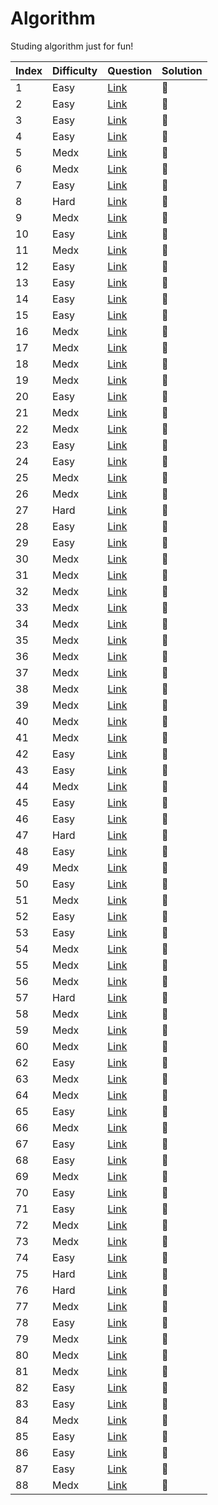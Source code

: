 # Algorithm
Studing algorithm just for fun!

| Index | Difficulty | Question | Solution |
|-------| -------- | -------- | ---------- |
|1      | Easy     |[Link](https://leetcode.com/problems/valid-palindrome/)|  💭 |
|2      | Easy     |[Link](https://leetcode.com/problems/reverse-string/)|  💭 |
|3      | Easy     |[Link](https://leetcode.com/problems/reorder-data-in-log-files/)|  💭 |
|4      | Easy     |[Link](https://leetcode.com/problems/most-common-word/)|  💭 |
|5      | Medx     |[Link](https://leetcode.com/problems/group-anagrams/)|  💭 |
|6      | Medx     |[Link](https://leetcode.com/problems/longest-palindromic-substring/)|  💭 |
|7      | Easy     |[Link](https://leetcode.com/problems/two-sum/)|  💭 |
|8      | Hard     |[Link](https://leetcode.com/problems/trapping-rain-water/)|  💭 |
|9      | Medx     |[Link](https://leetcode.com/problems/3sum/)|  💭 |
|10     | Easy     |[Link](https://leetcode.com/problems/array-partition-i/)|  💭 |
|11     | Medx     |[Link](https://leetcode.com/problems/product-of-array-except-self/)|  💭 |
|12     | Easy     |[Link](https://leetcode.com/problems/best-time-to-buy-and-sell-stock/)|  💭 |
|13     | Easy     |[Link](https://leetcode.com/problems/palindrome-linked-list/)|  💭 |
|14     | Easy     |[Link](https://leetcode.com/problems/merge-two-sorted-lists/)|  💭 |
|15     | Easy     |[Link](https://leetcode.com/problems/reverse-linked-list/)|  💭 |
|16     | Medx     |[Link](https://leetcode.com/problems/add-two-numbers/)|  💭 |
|17     | Medx     |[Link](https://leetcode.com/problems/swap-nodes-in-pairs/)|  💭 |
|18     | Medx     |[Link](https://leetcode.com/problems/odd-even-linked-list/)|  💭 |
|19     | Medx     |[Link](https://leetcode.com/problems/reverse-linked-list-ii/)|  💭 |
|20     | Easy     |[Link](https://leetcode.com/problems/valid-parentheses/)|  💭 |
|21     | Medx     |[Link](https://leetcode.com/problems/remove-duplicate-letters/)|  💭 |
|22     | Medx     |[Link](https://leetcode.com/problems/daily-temperatures/)|  💭 |
|23     | Easy     |[Link](https://leetcode.com/problems/implement-stack-using-queues/)|  💭 |
|24     | Easy     |[Link](https://leetcode.com/problems/implement-queue-using-stacks/)|  💭 |
|25     | Medx     |[Link](https://leetcode.com/problems/design-circular-queue/)|  💭 |
|26     | Medx     |[Link](https://leetcode.com/problems/design-circular-deque/)|  💭 |
|27     | Hard     |[Link](https://leetcode.com/problems/merge-k-sorted-lists/)|  💭 |
|28     | Easy     |[Link](https://leetcode.com/problems/design-hashmap/)|  💭 |
|29     | Easy     |[Link](https://leetcode.com/problems/jewels-and-stones/)|  💭 |
|30     | Medx     |[Link](https://leetcode.com/problems/longest-substring-without-repeating-characters/)|  💭 |
|31     | Medx     |[Link](https://leetcode.com/problems/top-k-frequent-elements/)|  💭 |
|32     | Medx     |[Link](https://leetcode.com/problems/number-of-islands/)|  💭 |
|33     | Medx     |[Link](https://leetcode.com/problems/letter-combinations-of-a-phone-number/)|  💭 |
|34     | Medx     |[Link](https://leetcode.com/problems/permutations/)|  💭 |
|35     | Medx     |[Link](https://leetcode.com/problems/combinations/)|  💭 |
|36     | Medx     |[Link](https://leetcode.com/problems/combination-sum/)|  💭 |
|37     | Medx     |[Link](https://leetcode.com/problems/subsets/)|  💭 |
|38     | Medx     |[Link](https://leetcode.com/problems/reconstruct-itinerary/)|  💭 |
|39     | Medx     |[Link](https://leetcode.com/problems/course-schedule/)|  💭 |
|40     | Medx     |[Link](https://leetcode.com/problems/network-delay-time/)|  💭 |
|41     | Medx     |[Link](https://leetcode.com/problems/cheapest-flights-within-k-stops/)|  💭 |
|42     | Easy     |[Link](https://leetcode.com/problems/maximum-depth-of-binary-tree/)|  💭 |
|43     | Easy     |[Link](https://leetcode.com/problems/diameter-of-binary-tree/)|  💭 |
|44     | Medx     |[Link](https://leetcode.com/problems/longest-univalue-path/)|  💭 |
|45     | Easy     |[Link](https://leetcode.com/problems/invert-binary-tree/)|  💭 |
|46     | Easy     |[Link](https://leetcode.com/problems/merge-two-binary-trees/)|  💭 |
|47     | Hard     |[Link](https://leetcode.com/problems/serialize-and-deserialize-binary-tree/)|  💭 |
|48     | Easy     |[Link](https://leetcode.com/problems/balanced-binary-tree/)|  💭 |
|49     | Medx     |[Link](https://leetcode.com/problems/minimum-height-trees/)|  💭 |
|50     | Easy     |[Link](https://leetcode.com/problems/convert-sorted-array-to-binary-search-tree/)|  💭 |
|51     | Medx     |[Link](https://leetcode.com/problems/binary-search-tree-to-greater-sum-tree/)|  💭 |
|52     | Easy     |[Link](https://leetcode.com/problems/range-sum-of-bst/)|  💭 |
|53     | Easy     |[Link](https://leetcode.com/problems/minimum-distance-between-bst-nodes/)|  💭 |
|54     | Medx     |[Link](https://leetcode.com/problems/construct-binary-tree-from-preorder-and-inorder-traversal/)|  💭 |
|55     | Medx     |[Link](https://leetcode.com/problems/kth-largest-element-in-an-array/)|  💭 |
|56     | Medx     |[Link](https://leetcode.com/problems/implement-trie-prefix-tree/)|  💭 |
|57     | Hard     |[Link](https://leetcode.com/problems/palindrome-pairs/)|  💭 |
|58     | Medx     |[Link](https://leetcode.com/problems/sort-list/)|  💭 |
|59     | Medx     |[Link](https://leetcode.com/problems/merge-intervals/)|  💭 |
|60     | Medx     |[Link](https://leetcode.com/problems/insertion-sort-list/)|  💭 |
|62     | Easy     |[Link](https://leetcode.com/problems/valid-anagram/)|  💭 |
|63     | Medx     |[Link](https://leetcode.com/problems/sort-colors/)|  💭 |
|64     | Medx     |[Link](https://leetcode.com/problems/k-closest-points-to-origin/)|  💭 |
|65     | Easy     |[Link](https://leetcode.com/problems/binary-search/)|  💭 |
|66     | Medx     |[Link](https://leetcode.com/problems/search-in-rotated-sorted-array/)|  💭 |
|67     | Easy     |[Link](https://leetcode.com/problems/intersection-of-two-arrays/)|  💭 |
|68     | Easy     |[Link](https://leetcode.com/problems/two-sum-ii-input-array-is-sorted/)|  💭 |
|69     | Medx     |[Link](https://leetcode.com/problems/search-a-2d-matrix-ii/)|  💭 |
|70     | Easy     |[Link](https://leetcode.com/problems/single-number/)|  💭 |
|71     | Easy     |[Link](https://leetcode.com/problems/hamming-distance/)|  💭 |
|72     | Medx     |[Link](https://leetcode.com/problems/sum-of-two-integers/)|  💭 |
|73     | Medx     |[Link](https://leetcode.com/problems/utf-8-validation/)|  💭 |
|74     | Easy     |[Link](https://leetcode.com/problems/number-of-1-bits/)|  💭 |
|75     | Hard     |[Link](https://leetcode.com/problems/sliding-window-maximum/)|  💭 |
|76     | Hard     |[Link](https://leetcode.com/problems/minimum-window-substring/)|  💭 |
|77     | Medx     |[Link](https://leetcode.com/problems/longest-repeating-character-replacement/)|  💭 |
|78     | Easy     |[Link](https://leetcode.com/problems/best-time-to-buy-and-sell-stock-ii/)|  💭 |
|79     | Medx     |[Link](https://leetcode.com/problems/queue-reconstruction-by-height/)|  💭 |
|80     | Medx     |[Link](https://leetcode.com/problems/task-scheduler/)|  💭 |
|81     | Medx     |[Link](https://leetcode.com/problems/gas-station/)|  💭 |
|82     | Easy     |[Link](https://leetcode.com/problems/assign-cookies/)|  💭 |
|83     | Easy     |[Link](https://leetcode.com/problems/majority-element/)|  💭 |
|84     | Medx     |[Link](https://leetcode.com/problems/different-ways-to-add-parentheses/)|  💭 |
|85     | Easy     |[Link](https://leetcode.com/problems/fibonacci-number/)|  💭 |
|86     | Easy     |[Link](https://leetcode.com/problems/maximum-subarray/)|  💭 |
|87     | Easy     |[Link](https://leetcode.com/problems/climbing-stairs/)|  💭 |
|88     | Medx     |[Link](https://leetcode.com/problems/house-robber/)|  💭 |








